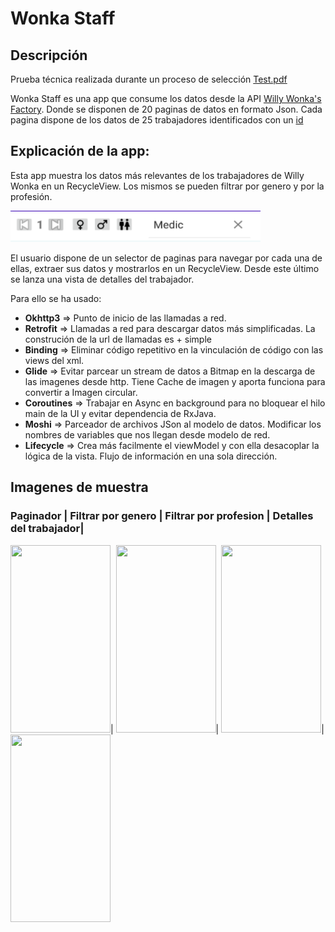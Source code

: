 # Wonka Staff 
 
## Descripción
Prueba técnica realizada durante un proceso de selección [Test.pdf](https://github.com/jorgesanme/Wonka_Staff/blob/main/images/Napptillus_Android%20Developer.pdf)

Wonka Staff es una app que consume los datos desde la API  [Willy Wonka's Factory](https://2q2woep105.execute-api.eu-west-1.amazonaws.com/napptilus/oompa-loompas). Donde se disponen de 20 paginas de datos en formato Json. Cada pagina dispone de los datos de 25 trabajadores identificados con un [id](https://2q2woep105.execute-api.eu-west-1.amazonaws.com/napptilus/oompa-loompas/1)


## Explicación de la app:
Esta app muestra los datos más relevantes de los trabajadores de Willy Wonka en un RecycleView. Los mismos se pueden filtrar por genero y por la profesión.

<img src="https://github.com/jorgesanme/Wonka_Staff/blob/main/images/top_bar.png" width="400" height="50" />

El usuario dispone de un selector de paginas para navegar por cada una de ellas, extraer sus datos y mostrarlos en un RecycleView.  Desde este último se lanza una vista de detalles del trabajador. 


Para ello se ha usado:

- **Okhttp3**  => Punto de inicio de las llamadas a red.
- **Retrofit**  => Llamadas a red para descargar datos más simplificadas. La construción de la url de llamadas es + simple
- **Binding** => Eliminar código repetitivo en la vinculación de código con las views del xml.
- **Glide**  => Evitar parcear un stream de datos a Bitmap en la descarga de las imagenes desde http. Tiene Cache de imagen y aporta funciona para convertir a Imagen circular. 
- **Coroutines** => Trabajar en Async en background para no bloquear el hilo main de la UI y evitar dependencia de RxJava.
- **Moshi** => Parceador de archivos JSon al modelo de datos. Modificar los nombres de variables que nos llegan desde modelo de red.
- **Lifecycle** => Crea más facilmente el viewModel y con ella desacoplar la lógica de la vista. Flujo de información en una sola dirección.   


## Imagenes de muestra
### Paginador   | Filtrar por genero |  Filtrar por profesion  | Detalles del trabajador|
<img src="https://github.com/jorgesanme/Wonka_Staff/blob/main/images/Wonka_Staff_1.gif" width="160" height="300" />|
<img src="https://github.com/jorgesanme/Wonka_Staff/blob/main/images/Wonka_Staff_2.gif" width="160" height="300" />|
<img src="https://github.com/jorgesanme/Wonka_Staff/blob/main/images/Wonka_Staff_3.gif" width="160" height="300" />|
<img src="https://github.com/jorgesanme/Wonka_Staff/blob/main/images/Wonka_Staff_4.gif" width="160" height="300" />

